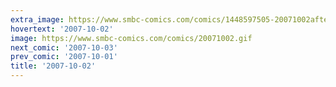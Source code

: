 ```yaml
---
extra_image: https://www.smbc-comics.com/comics/1448597505-20071002after.png
hovertext: '2007-10-02'
image: https://www.smbc-comics.com/comics/20071002.gif
next_comic: '2007-10-03'
prev_comic: '2007-10-01'
title: '2007-10-02'
---
```


